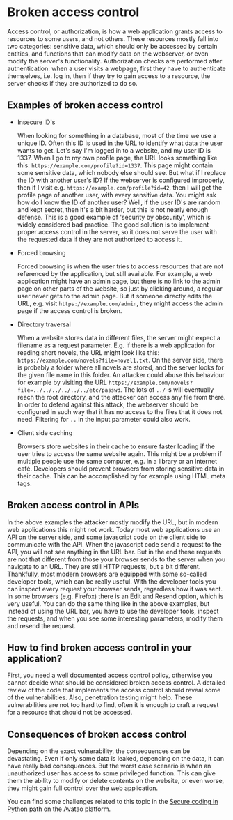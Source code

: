 # Broken access control

Access control, or authorization, is how a web application grants access to resources to some users, and not others. These resources mostly fall into two categories: sensitive data, which should only be accessed by certain entities, and functions that can modify data on the webserver, or even modify the server's functionality. Authorization checks are performed after authentication: when a user visits a webpage, first they have to authenticate themselves, i.e. log in, then if they try to gain access to a resource, the server checks if they are authorized to do so.

## Examples of broken access control

* Insecure ID's

  When looking for something in a database, most of the time we use a unique ID. Often this ID is used in the URL to identify what data the user wants to get. Let's say I'm logged in to a website, and my user ID is 1337. When I go to my own profile page, the URL looks something like this: `https://example.com/profile?id=1337`. This page might contain some sensitive data, which nobody else should see. But what if I replace the ID with another user's ID? If the webserver is configured improperly, then if I visit e.g. `https://example.com/profile?id=42`, then I will get the profile page of another user, with every sensitive data. You might ask how do I know the ID of another user? Well, if the user ID's are random and kept secret, then it's a bit harder, but this is not nearly enough defense. This is a good example of 'security by obscurity', which is widely considered bad practice. The good solution is to implement proper access control in the server, so it does not serve the user with the requested data if they are not authorized to access it.

* Forced browsing

  Forced browsing is when the user tries to access resources that are not referenced by the application, but still available. For example, a web application might have an admin page, but there is no link to the admin page on other parts of the website, so just by clicking around, a regular user never gets to the admin page. But if someone directly edits the URL, e.g. visit `https://example.com/admin`, they might access the admin page if the access control is broken.

* Directory traversal

  When a website stores data in different files, the server might expect a filename as a request parameter. E.g. if there is a web application for reading short novels, the URL might look like this: `https://example.com/novels?file=novel1.txt`. On the server side, there is probably a folder where all novels are stored, and the server looks for the given file name in this folder. An attacker could abuse this behaviour for example by visiting the URL `https://example.com/novels?file=../../../../../../etc/passwd`. The lots of `../`-s will eventually reach the root directory, and the attacker can access any file from there. In order to defend against this attack, the webserver should be configured in such way that it has no access to the files that it does not need. Filtering for `..` in the input parameter could also work.

* Client side caching

  Browsers store websites in their cache to ensure faster loading if the user tries to access the same website again. This might be a problem if multiple people use the same computer, e.g. in a library or an internet café. Developers should prevent browsers from storing sensitive data in their cache. This can be accomplished by for example using HTML meta tags.

## Broken access control in APIs

In the above examples the attacker mostly modify the URL, but in modern web applications this might not work. Today most web applications use an API on the server side, and some javascript code on the client side to communicate with the API. When the javascript code send a request to the API, you will not see anything in the URL bar. But in the end these requests are not that different from those your browser sends to the server when you navigate to an URL. They are still HTTP requests, but a bit different. Thankfully, most modern browsers are equipped with some so-called developer tools, which can be really useful. With the developer tools you can inspect every request your browser sends, regardless how it was sent. In some browsers (e.g. Firefox) there is an Edit and Resend option, which is very useful. You can do the same thing like in the above examples, but instead of using the URL bar, you have to use the developer tools, inspect the requests, and when you see some interesting parameters, modify them and resend the request.

## How to find broken access control in your application?

First, you need a well documented access control policy, otherwise you cannot decide what should be considered broken access control. A detailed review of the code that implements the access control should reveal some of the vulnerabilities. Also, penetration testing might help. These vulnerabilities are not too hard to find, often it is enough to craft a request for a resource that should not be accessed.

## Consequences of broken access control

Depending on the exact vulnerability, the consequences can be devastating. Even if only some data is leaked, depending on the data, it can have really bad consequences. But the worst case scenario is when an unauthorized user has access to some privileged function. This can give them the ability to modify or delete contents on the website, or even worse, they might gain full control over the web application.


You can find some challenges related to this topic in the [Secure coding in Python](https://platform.avatao.com/paths/acb12c27-2027-4218-95ae-c6690e0a96b6/info) path on the Avatao platform.


